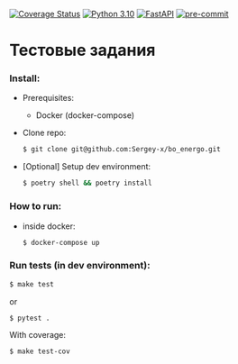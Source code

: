 [![Coverage Status](https://coveralls.io/repos/github/Sergey-x/bo_energo/badge.svg?branch=master)](https://coveralls.io/github/Sergey-x/bo_energo?branch=master)
[![Python 3.10](https://img.shields.io/badge/python-3.10-blue.svg)](https://www.python.org/downloads/release/python-3100/)
[![FastAPI](https://img.shields.io/badge/FastAPI-0.100.0-009688.svg?style=flat&logo=FastAPI&logoColor=white)](https://fastapi.tiangolo.com)
[![pre-commit](https://img.shields.io/badge/pre--commit-enabled-brightgreen?logo=pre-commit&logoColor=white)](https://github.com/pre-commit/pre-commit)

Тестовые задания
=======================

### Install:

* Prerequisites:
    * Docker (docker-compose)

* Clone repo:
    ```bash
    $ git clone git@github.com:Sergey-x/bo_energo.git
    ```

* [Optional] Setup dev environment:
    ```bash
    $ poetry shell && poetry install
    ```

### How to run:

* inside docker:
    ```bash
    $ docker-compose up
    ```

### Run tests (in dev environment):

```bash
$ make test
```

or

```bash
$ pytest .
```

With coverage:

```bash
$ make test-cov
```
